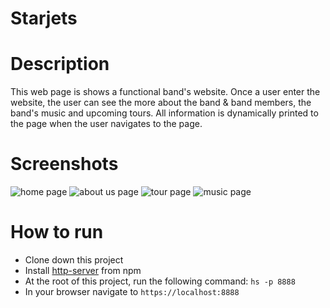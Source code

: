 # Starjets

# Description
This web page is shows a functional band's website. Once a user enter the website, the user can see the more about the band & band members, the band's music and upcoming tours. All information is dynamically printed to the page when the user navigates to the page.


# Screenshots
![home page](https://raw.githubusercontent.com/kelseycreel/starjets/master/screenshots/starjets1.PNG)
![about us page](https://raw.githubusercontent.com/kelseycreel/starjets/master/screenshots/starjets2.PNG)
![tour page](https://raw.githubusercontent.com/kelseycreel/starjets/master/screenshots/starjets3.PNG)
![music page](https://raw.githubusercontent.com/kelseycreel/starjets/master/screenshots/starjets4.PNG)

# How to run
* Clone down this project
* Install [http-server](https://www.npmjs.com/package/http-server) from npm
* At the root of this project, run the following command: `hs -p 8888`
* In your browser navigate to `https://localhost:8888`

